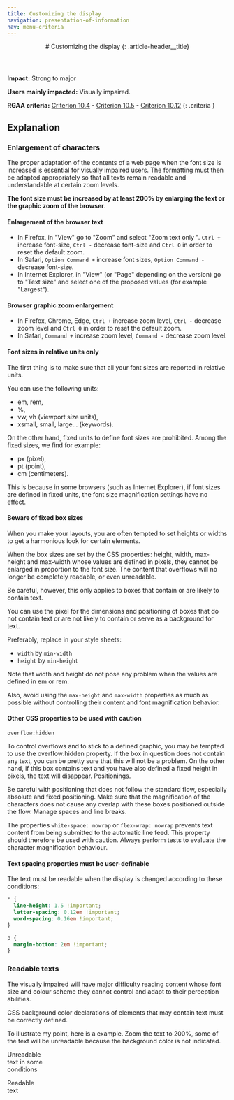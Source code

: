 ```yaml
---
title: Customizing the display
navigation: presentation-of-information
nav: menu-criteria
---
```


<header>
# Customizing the display
{: .article-header__title}
</header>

**Impact:** Strong to major

**Users mainly impacted:** Visually impaired.

**RGAA criteria:** [Criterion 10.4](https://www.numerique.gouv.fr/publications/rgaa-accessibilite/methode/criteres/#crit-10-4) - [Criterion 10.5](https://www.numerique.gouv.fr/publications/rgaa-accessibilite/methode/criteres/#crit-10-5) - [Criterion 10.12](https://www.numerique.gouv.fr/publications/rgaa-accessibilite/methode/criteres/#crit-10-12)
{: .criteria }

## Explanation

### Enlargement of characters

The proper adaptation of the contents of a web page when the font size is increased is essential for visually impaired users.
The formatting must then be adapted appropriately so that all texts remain readable and understandable at certain zoom levels.

**The font size must be increased by at least 200% by enlarging the text or the graphic zoom of the browser**.

#### Enlargement of the browser text
* In Firefox, in "View" go to "Zoom" and select "Zoom text only ". `Ctrl +` increase font-size, `Ctrl -` decrease font-size and `Ctrl 0` in order to reset the default zoom.
* In Safari, `Option Command +` increase font sizes, `Option Command -` decrease font-size.
* In Internet Explorer, in "View" (or "Page" depending on the version) go to "Text size" and select one of the proposed values (for example "Largest").

#### Browser graphic zoom enlargement
* In Firefox, Chrome, Edge, `Ctrl +` increase zoom level, `Ctrl -` decrease zoom level and `Ctrl 0` in order to reset the default zoom.
* In Safari, `Command +` increase zoom level, `Command -` decrease zoom level.

#### Font sizes in relative units only

The first thing is to make sure that all your font sizes are reported in relative units.

You can use the following units:

* em, rem,
* %,
* vw, vh (viewport size units),
* xsmall, small, large... (keywords).

On the other hand, fixed units to define font sizes are prohibited. Among the fixed sizes, we find for example:

* px (pixel),
* pt (point),
* cm (centimeters).

This is because in some browsers (such as Internet Explorer), if font sizes are defined in fixed units, the font size magnification settings have no effect.

#### Beware of fixed box sizes

When you make your layouts, you are often tempted to set heights or widths to get a harmonious look for certain elements.

When the box sizes are set by the CSS properties: height, width, max-height and max-width whose values are defined in pixels, they cannot be enlarged in proportion to the font size. The content that overflows will no longer be completely readable, or even unreadable.

Be careful, however, this only applies to boxes that contain or are likely to contain text.

You can use the pixel for the dimensions and positioning of boxes that do not contain text or are not likely to contain or serve as a background for text.

Preferably, replace in your style sheets:

* `width` by `min-width`
* `height` by `min-height`

Note that width and height do not pose any problem when the values are defined in em or rem.

Also, avoid using the `max-height` and `max-width` properties as much as possible without controlling their content and font magnification behavior.

#### Other CSS properties to be used with caution

`overflow:hidden`

To control overflows and to stick to a defined graphic, you may be tempted to use the overflow:hidden property. If the box in question does not contain any text, you can be pretty sure that this will not be a problem. On the other hand, if this box contains text and you have also defined a fixed height in pixels, the text will disappear.
Positionings.

Be careful with positioning that does not follow the standard flow, especially absolute and fixed positioning. Make sure that the magnification of the characters does not cause any overlap with these boxes positioned outside the flow.
Manage spaces and line breaks.

The properties `white-space: nowrap` or `flex-wrap: nowrap` prevents text content from being submitted to the automatic line feed. This property should therefore be used with caution. Always perform tests to evaluate the character magnification behaviour.

#### Text spacing properties must be user-definable

The text must be readable when the display is changed according to these conditions:

```css
* {
  line-height: 1.5 !important;
  letter-spacing: 0.12em !important;
  word-spacing: 0.16em !important;
}

p {
  margin-bottom: 2em !important;
}
```

### Readable texts

The visually impaired will have major difficulty reading content whose font size and colour scheme they cannot control and adapt to their perception abilities.

CSS background color declarations of elements that may contain text must be correctly defined.

To illustrate my point, here is a example. Zoom the text to 200%, some of the text will be unreadable because the background color is not indicated.

<p class="backgroundafter --ko">Unreadable<br>text in some<br>conditions</p>

<p class="backgroundafter --ok">Readable<br>text</p>
